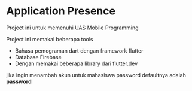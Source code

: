 # Application Presence

Project ini untuk memenuhi UAS Mobile Programming

Project ini memakai beberapa tools
- Bahasa pemograman dart dengan framework flutter
- Database Firebase
- Dengan memakai beberapa library dari flutter.dev

jika ingin menambah akun untuk mahasiswa password defaultnya adalah **password**

